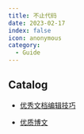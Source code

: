 ```yaml
---
title: 不止代码
date: 2023-02-17
index: false
icon: anonymous
category:
  - Guide
---
```


## Catalog

- [优秀文档编辑技巧](one01)

- [优质博文](one02)
